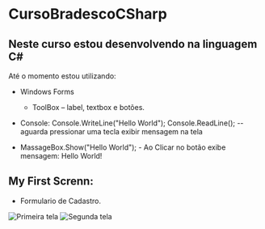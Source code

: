 # CursoBradescoCSharp

## Neste curso estou desenvolvendo na linguagem C#

 Até o momento estou utilizando:

  - Windows Forms  <br>
       - ToolBox – label, textbox e botões.
 
  - Console: Console.WriteLine("Hello World");
           Console.ReadLine();  --aguarda pressionar uma tecla exibir mensagem na tela

  - MassageBox.Show("Hello World"); - Ao Clicar no botão exibe mensagem: Hello World!
  

## My First Screnn:
  - Formulario de Cadastro.

![Primeira tela](https://raw.githubusercontent.com/PaulaSena/CursoBradescoCSharp/main/img/Tela1.PNG "Cadastro")
![Segunda tela](https://raw.githubusercontent.com/PaulaSena/CursoBradescoCSharp/main/img/tela2console.PNG "Console")
